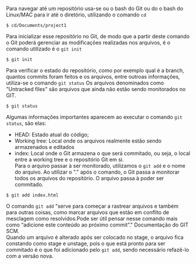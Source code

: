Para navegar até um repositório usa-se ou o bash do Git ou do o bash do Linux/MAC para ir até o diretório, utilizando o comando `cd`

```
$ cd/Documents/project1
```

Para inicializar esse repositório no Git, de modo que a partir deste comando o Git poderá gerenciar as modificações realizadas nos arquivos, é o comando utilizado é o `git init`

```
$ git init
```

Para verificar o estado do repositório, como por exemplo qual é a branch, quantos commits foram feitos e os arquivos, entre outroas informações, utiliza-se o comando `git status`
Os arquivos denominados como "Untracked files" são arquivos que ainda não estão sendo monitorados no GIT.
```
$ git status
```
Algumas informações importantes aparecem ao executar o comando `git status`, são elas:<br>
- HEAD: Estado atual do código;
- Working tree: Local onde os arquivos realmente estão sendo armazenados e editados
- index: Local onde o Git armazena o que será commitado, ou seja, o local entre a working tree e o repositório Git em si.<br>
Para o arquivo passar à ser monitorado, utilizamos o `git add` e o nome do arquivo. Ao utilizar o "." após o comando, o Git passa a monitorar todos os arquivos do repositório.
O arquivo passa à poder ser commitado.
```
$ git add index.html
```
O comando `git add` "serve para começar a rastrear arquivos e também para outras coisas, como marcar arquivos que estão em conflito de mesclagem como resolvidos.Pode ser útil pensar nesse comando mais como “adicione este conteúdo ao próximo commit”." Documentação do GIT SCM.<br>
Quando um arquivo é alterado após ser colocado no stage, o arquivo fica constando como stage e unstage, pois o que está pronto para ser commitado é o que foi adicionado pelo `git add`, sendo necessário refazê-lo com a versão nova.
